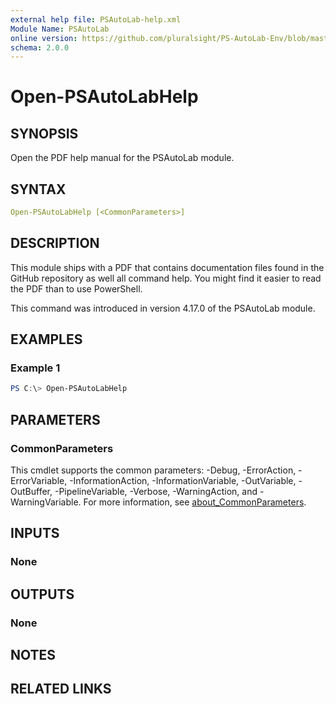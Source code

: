 ```yaml
---
external help file: PSAutoLab-help.xml
Module Name: PSAutoLab
online version: https://github.com/pluralsight/PS-AutoLab-Env/blob/master/docs/Open-PSAutoLabHelp.md
schema: 2.0.0
---
```


# Open-PSAutoLabHelp

## SYNOPSIS

Open the PDF help manual for the PSAutoLab module.

## SYNTAX

```yaml
Open-PSAutoLabHelp [<CommonParameters>]
```

## DESCRIPTION

This module ships with a PDF that contains documentation files found in the GitHub repository as well all command help. You might find it easier to read the PDF than to use PowerShell.

This command was introduced in version 4.17.0 of the PSAutoLab module.

## EXAMPLES

### Example 1

```powershell
PS C:\> Open-PSAutoLabHelp
```

## PARAMETERS

### CommonParameters

This cmdlet supports the common parameters: -Debug, -ErrorAction, -ErrorVariable, -InformationAction, -InformationVariable, -OutVariable, -OutBuffer, -PipelineVariable, -Verbose, -WarningAction, and -WarningVariable. For more information, see [about_CommonParameters](http://go.microsoft.com/fwlink/?LinkID=113216).

## INPUTS

### None

## OUTPUTS

### None

## NOTES

## RELATED LINKS

